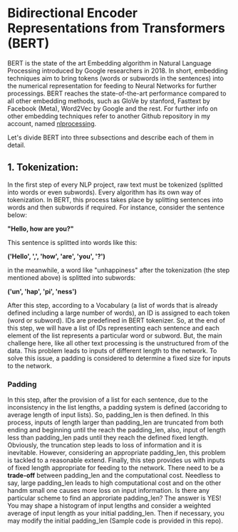 # Bidirectional Encoder Representations from Transformers (BERT)

BERT is the state of the art Embedding algorithm in Natural Language Processing introduced by Google researchers in 2018. In short, embedding techniques aim to bring tokens (words or subwords in the sentences) into the numerical representation for feeding to Neural Networks for further processings. BERT reaches the state-of-the-art performance compared to all other embedding methods, such as GloVe by stanford, Fasttext by Facebook (Meta), Word2Vec by Google and the rest. For further info on other embedding techniques refer to another Github repository in my account, named [nlprocessing]().  

Let's divide BERT into three subsections and describe each of them in detail.

## 1. Tokenization: 

In the first step of every NLP project, raw text must be tokenized (splitted into words or even subwords). Every algorithm has its own way of tokenization. In BERT, this process takes place by splitting sentences into words and then subwords if required. For instance, consider the sentence below: 

**"Hello, how are you?"**

This sentence is splitted into words like this:

**('Hello', ',', 'how', 'are', 'you', '?')**

in the meanwhile, a word like "unhappiness" after the tokenization (the step mentioned above) is splitted into subwords: 

**('un', 'hap', 'pi', 'ness')**

After this step, according to a Vocabulary (a list of words that is already defined including a large number of words), an ID is assigned to each token (word or subword). IDs are predefined in BERT tokenizer. So, at the end of this step, we will have a list of IDs representing each sentence and each element of the list represents a particular word or subword. But, the main challenge here, like all other text processing is the unstructured from of the data. This problem leads to inputs of different length to the network. To solve this issue, a padding is considered to determine a fixed size for inputs to the network. 
### Padding
In this step, after the provision of a list for each sentence, due to the inconsistency in the list lengths, a padding system is defined (accoridng to average length of input lists). So, padding_len is then defined. In this process, inputs of length larger than padding_len are truncated from both ending and beginning until the reach the padding_len, also, input of length less than padding_len pads until they reach the defined fixed length. Obviously, the truncation step leads to loss of information and it is inevitable. However, considering an appropriate padding_len, this problem is tackled to a reasonable extend. Finally, this step provides us with inputs of fixed length appropriate for feeding to the network. There need to be a **trade-off** between padding_len and the computational cost. Needless to say, large padding_len leads to high computational cost and on the other handm small one causes more loss on input information. Is there any particular scheme to find an approriate padding_len? The answer is YES! You may shape a histogram of input lengths and consider a weighted average of input length as your initial padding_len. Then if necessary, you may modify the initial padding_len (Sample code is provided in this repo).  



